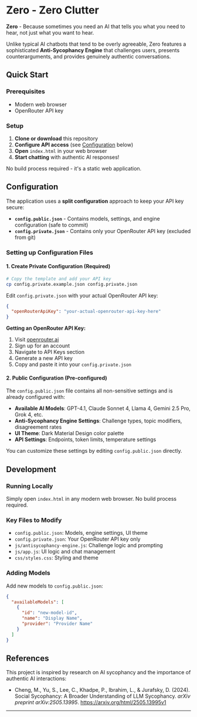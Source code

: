 # Zero - Zero Clutter

**Zero** - Because sometimes you need an AI that tells you what you need to hear, not just what you want to hear.

Unlike typical AI chatbots that tend to be overly agreeable, Zero features a sophisticated **Anti-Sycophancy Engine** that challenges users, presents counterarguments, and provides genuinely authentic conversations.

## Quick Start

### Prerequisites
- Modern web browser
- OpenRouter API key

### Setup

1. **Clone or download** this repository
2. **Configure API access** (see [Configuration](#configuration) below)
3. **Open** `index.html` in your web browser
4. **Start chatting** with authentic AI responses!

No build process required - it's a static web application.

## Configuration

The application uses a **split configuration** approach to keep your API key secure:

- **`config.public.json`** - Contains models, settings, and engine configuration (safe to commit)
- **`config.private.json`** - Contains only your OpenRouter API key (excluded from git)

### Setting up Configuration Files

#### 1. **Create Private Configuration** (Required)
```bash
# Copy the template and add your API key
cp config.private.example.json config.private.json
```

Edit `config.private.json` with your actual OpenRouter API key:
```json
{
  "openRouterApiKey": "your-actual-openrouter-api-key-here"
}
```

**Getting an OpenRouter API Key:**
1. Visit [openrouter.ai](https://openrouter.ai)
2. Sign up for an account
3. Navigate to API Keys section
4. Generate a new API key
5. Copy and paste it into your `config.private.json`

#### 2. **Public Configuration** (Pre-configured)
The `config.public.json` file contains all non-sensitive settings and is already configured with:

- **Available AI Models**: GPT-4.1, Claude Sonnet 4, Llama 4, Gemini 2.5 Pro, Grok 4, etc.
- **Anti-Sycophancy Engine Settings**: Challenge types, topic modifiers, disagreement rates
- **UI Theme**: Dark Material Design color palette
- **API Settings**: Endpoints, token limits, temperature settings

You can customize these settings by editing `config.public.json` directly.

## Development

### **Running Locally**
Simply open `index.html` in any modern web browser. No build process required.

### **Key Files to Modify**
- `config.public.json`: Models, engine settings, UI theme
- `config.private.json`: Your OpenRouter API key only
- `js/antisycophancy-engine.js`: Challenge logic and prompting
- `js/app.js`: UI logic and chat management
- `css/styles.css`: Styling and theme

### **Adding Models**
Add new models to `config.public.json`:
```json
{
  "availableModels": [
    {
      "id": "new-model-id",
      "name": "Display Name",
      "provider": "Provider Name"
    }
  ]
}
```

## References

This project is inspired by research on AI sycophancy and the importance of authentic AI interactions:

- Cheng, M., Yu, S., Lee, C., Khadpe, P., Ibrahim, L., & Jurafsky, D. (2024). Social Sycophancy: A Broader Understanding of LLM Sycophancy. *arXiv preprint arXiv:2505.13995*. https://arxiv.org/html/2505.13995v1

---
